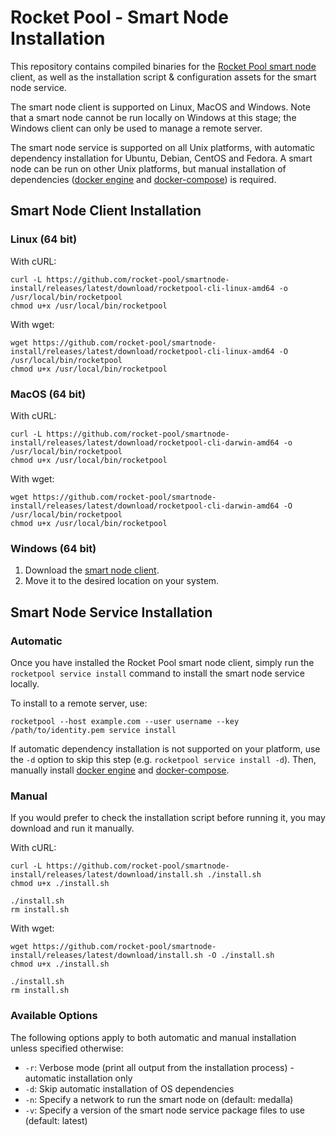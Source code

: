 # Rocket Pool - Smart Node Installation

This repository contains compiled binaries for the [Rocket Pool smart node](https://github.com/rocket-pool/smartnode) client, as well as the installation script & configuration assets for the smart node service.

The smart node client is supported on Linux, MacOS and Windows.
Note that a smart node cannot be run locally on Windows at this stage; the Windows client can only be used to manage a remote server.

The smart node service is supported on all Unix platforms, with automatic dependency installation for Ubuntu, Debian, CentOS and Fedora.
A smart node can be run on other Unix platforms, but manual installation of dependencies ([docker engine](https://docs.docker.com/engine/install/) and [docker-compose](https://docs.docker.com/compose/install/)) is required.


## Smart Node Client Installation

### Linux (64 bit)

With cURL:
```
curl -L https://github.com/rocket-pool/smartnode-install/releases/latest/download/rocketpool-cli-linux-amd64 -o /usr/local/bin/rocketpool
chmod u+x /usr/local/bin/rocketpool
```

With wget:
```
wget https://github.com/rocket-pool/smartnode-install/releases/latest/download/rocketpool-cli-linux-amd64 -O /usr/local/bin/rocketpool
chmod u+x /usr/local/bin/rocketpool
```

### MacOS (64 bit)

With cURL:
```
curl -L https://github.com/rocket-pool/smartnode-install/releases/latest/download/rocketpool-cli-darwin-amd64 -o /usr/local/bin/rocketpool
chmod u+x /usr/local/bin/rocketpool
```

With wget:
```
wget https://github.com/rocket-pool/smartnode-install/releases/latest/download/rocketpool-cli-darwin-amd64 -O /usr/local/bin/rocketpool
chmod u+x /usr/local/bin/rocketpool
```

### Windows (64 bit)

1. Download the [smart node client](https://github.com/rocket-pool/smartnode-install/releases/latest/download/rocketpool-cli-windows-amd64.exe).
2. Move it to the desired location on your system.


## Smart Node Service Installation

### Automatic

Once you have installed the Rocket Pool smart node client, simply run the `rocketpool service install` command to install the smart node service locally.

To install to a remote server, use:
```
rocketpool --host example.com --user username --key /path/to/identity.pem service install
```

If automatic dependency installation is not supported on your platform, use the `-d` option to skip this step (e.g. `rocketpool service install -d`).
Then, manually install [docker engine](https://docs.docker.com/engine/install/) and [docker-compose](https://docs.docker.com/compose/install/).

### Manual

If you would prefer to check the installation script before running it, you may download and run it manually.

With cURL:
```
curl -L https://github.com/rocket-pool/smartnode-install/releases/latest/download/install.sh ./install.sh
chmod u+x ./install.sh

./install.sh
rm install.sh
```

With wget:
```
wget https://github.com/rocket-pool/smartnode-install/releases/latest/download/install.sh -O ./install.sh
chmod u+x ./install.sh

./install.sh
rm install.sh
```

### Available Options

The following options apply to both automatic and manual installation unless specified otherwise:

* `-r`: Verbose mode (print all output from the installation process) - automatic installation only
* `-d`: Skip automatic installation of OS dependencies
* `-n`: Specify a network to run the smart node on (default: medalla)
* `-v`: Specify a version of the smart node service package files to use (default: latest)

